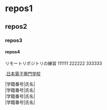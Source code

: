# repos1
## repos2
### repos3
<h4>repos4</h4>
リモートリポジトリの練習
111111
222222
333333

.[日本電子専門学校](https://www.jec.ac.jp)

|学籍番号|氏名|  
|学籍番号|氏名|  
|学籍番号|氏名|  
|学籍番号|氏名|  
